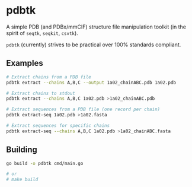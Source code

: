 # pdbtk

A simple PDB (and PDBx/mmCIF) structure file manipulation toolkit (in the spirit of `seqtk`, `seqkit`, `csvtk`).

`pdbtk` (currently) strives to be practical over 100% standards compliant.

## Examples

```bash
# Extract chains from a PDB file
pdbtk extract --chains A,B,C --output 1a02_chainABC.pdb 1a02.pdb

# Extract chains to stdout
pdbtk extract --chains A,B,C 1a02.pdb >1a02_chainABC.pdb

# Extract sequences from a PDB file (one record per chain)
pdbtk extract-seq 1a02.pdb >1a02.fasta

# Extract sequences for specific chains
pdbtk extract-seq --chains A,B,C 1a02.pdb >1a02_chainABC.fasta
```

## Building

```bash
go build -o pdbtk cmd/main.go

# or
# make build
```
